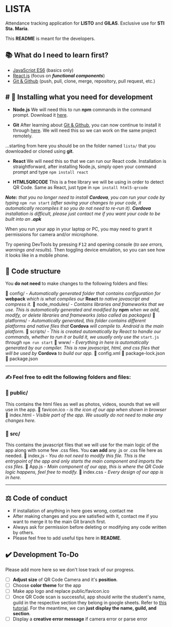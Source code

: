 # LISTA 
Attendance tracking application for **LISTO** and **GILAS**.  Exclusive use for **STI Sta. Maria**.

This **README** is meant for the developers.

## 📚 What do I need to learn first?

 - [JavaScript ES6](https://www.w3schools.com/js/js_es6.asp) (basics only)
 - [React.js](https://www.w3schools.com/react/default.asp) (focus on ***functional components***)
 - [Git & Github](https://www.w3schools.com/git/) (push, pull, clone, merge, repository, pull request, etc.)

## # 📩 Installing what you need for development

 - **Node.js**
    We will need this to run **npm** commands in the command prompt. Download it [here](https://nodejs.org/en/download/).
    
 - **Git**
    After learning about [Git & Github](https://www.w3schools.com/git/), you can now continue to install it through [here](https://gitforwindows.org/). We will need this so we can work on the same project remotely.

...starting from here you should be on the folder named `lista/` that you downloaded or cloned using **git**.

    
 - **React**
    We will need this so that we can run our React code. Installation is straightforward, after installing Node.js, simply open your command prompt and type `npm install react`
    
 - **HTML5QRCODE**
	This is a free library we will be using in order to detect QR Code. Same as React, just type in `npm install html5-qrcode`

***Note:** that you no longer need to install **Cordova**, you can run your code by typing* `npm run start` *(after saving your changes to your code, it automatically recompiles it so you do not need to re-run it)*. ***Cordova** installation is difficult, please just contact me if you want your code to be built into an **.apk***

When you run your app in your laptop or PC, you may need to grant it permissions for camera and/or microphone.

Try opening DevTools by pressing <kbd>F12</kbd> and opening console (*to see errors, warnings and results*). Then toggling device emulation, so you can see how it looks like in a mobile phone.

## 🧬 Code structure
You **do not need** to make changes to the following folders and files:

📁 config/ - *Automatically generated folder that contains configuration for* **webpack** *which is what compiles our*  **React** *to native javascript and compress it.*
📁 node_modules/ - *Contains libraries and frameworks that we use. This is automatically generated and modified by* **npm** *when we add, modify, or delete libraries and frameworks (also called as packages)*
📁 platforms/ - *Automatically generated, this folder contains different platforms and native files that* **Cordova** *will compile to. Android is the main platform.*
📁 scripts/ - *This is created automatically by React to handle our commands, whether to run it or build it, we usually only use the* `start.js` *through* `npm run start`
📁 www/ - *Everything in here is automatically generated by our compiler. This is raw javascript, html, and css files that will be used by* **Cordova** *to build our app.*
📜 config.xml
📜 package-lock.json
📜 package.json

---
###  ✍️ Feel free to edit the following folders and files:
### 📁 public/
This contains the html files as well as photos, videos, sounds that we will use in the app.
📜 favicon.ico  - *is the icon of our app when shown in browser*
📜 index.html  - *Visible part of the app. We usually do not need to make any changes here.*



### 📁 src/
This contains the javascript files that we will use for the main logic of the app along with some few .css files. You **can add** any .js or .css file here as needed.
📜 index,js  - *You do not need to modify this file. This is the entrypoint of the app and only starts the main component and imports the css files.*
📜 App.js  - *Main component of our app, this is where the QR Code logic happens, feel free to modify.*
📜 index.css  - *Every design of our app is in here.*

---

## ⚖️ Code of conduct
- If installation of anything in here goes wrong, contact me
- After making changes and you are satisfied with it, contact me if you want to merge it to the main Git branch first.
- Always ask for permission before deleting or modifying any code written by others.
- Please feel free to add useful tips here in **README**.

## ✔️ Development To-Do
Please add more here so we don't lose track of our progress.
 - [ ] **Adjust size** of QR Code Camera and it's **position**.
 - [ ] Choose **color theme** for the app
 - [ ] Make app logo and replace public/favicon.ico
 - [ ] Once QR Code scan is successful, app should write the student's name, guild in the respective section they belong in google sheets. Refer to [this tutorial](https://levelup.gitconnected.com/google-sheets-api-tutorial-with-javascript-588f581aa1d9). For the meantime, we can ****just display** the name, guild, and section**.
 - [ ] Display a **creative error message** if camera error or parse error